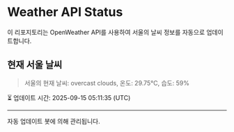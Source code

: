 
# Weather API Status

이 리포지토리는 OpenWeather API를 사용하여 서울의 날씨 정보를 자동으로 업데이트합니다.

## 현재 서울 날씨
> 서울의 현재 날씨: overcast clouds, 온도: 29.75°C, 습도: 59%

⏳ 업데이트 시간: 2025-09-15 05:11:35 (UTC)

---
자동 업데이트 봇에 의해 관리됩니다.
